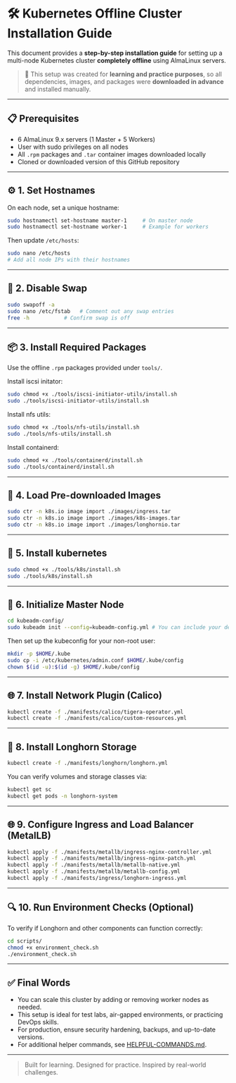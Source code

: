 
# 🛠️ Kubernetes Offline Cluster Installation Guide

This document provides a **step-by-step installation guide** for setting up a multi-node Kubernetes cluster **completely offline** using AlmaLinux servers.

> 📌 This setup was created for **learning and practice purposes**, so all dependencies, images, and packages were **downloaded in advance** and installed manually.

---

## 📋 Prerequisites

- 6 AlmaLinux 9.x servers (1 Master + 5 Workers)
- User with sudo privileges on all nodes
- All `.rpm` packages and `.tar` container images downloaded locally
- Cloned or downloaded version of this GitHub repository

---

## ⚙️ 1. Set Hostnames

On each node, set a unique hostname:

```bash
sudo hostnamectl set-hostname master-1     # On master node
sudo hostnamectl set-hostname worker-1     # Example for workers
```

Then update `/etc/hosts`:

```bash
sudo nano /etc/hosts
# Add all node IPs with their hostnames
```

---

## 🧹 2. Disable Swap

```bash
sudo swapoff -a
sudo nano /etc/fstab   # Comment out any swap entries
free -h           # Confirm swap is off
```

---

## 📦 3. Install Required Packages

Use the offline `.rpm` packages provided under `tools/`.

Install iscsi initator:

```bash
sudo chmod +x ./tools/iscsi-initiator-utils/install.sh
sudo ./tools/iscsi-initiator-utils/install.sh
```

Install nfs utils:

```bash
sudo chmod +x ./tools/nfs-utils/install.sh 
sudo ./tools/nfs-utils/install.sh
```

Install containerd:

```bash
sudo chmod +x ./tools/containerd/install.sh 
sudo ./tools/containerd/install.sh 
```

---

## 🐳 4. Load Pre-downloaded Images

```bash
sudo ctr -n k8s.io image import ./images/ingress.tar
sudo ctr -n k8s.io image import ./images/k8s-images.tar
sudo ctr -n k8s.io image import ./images/longhornio.tar
```

---

## 🚢 5. Install kubernetes 

```bash
sudo chmod +x ./tools/k8s/install.sh
sudo ./tools/k8s/install.sh
```

---

## 🚀 6. Initialize Master Node

```bash
cd kubeadm-config/
sudo kubeadm init --config=kubeadm-config.yml # You can include your desired settings in the kubeadm-config.yml file.
```

Then set up the kubeconfig for your non-root user:

```bash
mkdir -p $HOME/.kube
sudo cp -i /etc/kubernetes/admin.conf $HOME/.kube/config
chown $(id -u):$(id -g) $HOME/.kube/config
```

---

## 🌐 7. Install Network Plugin (Calico)

```bash
kubectl create -f ./manifests/calico/tigera-operator.yml
kubectl create -f ./manifests/calico/custom-resources.yml
```

---

## 💾 8. Install Longhorn Storage

```bash
kubectl create -f ./manifests/longhorn/longhorn.yml
```

You can verify volumes and storage classes via:

```bash
kubectl get sc
kubectl get pods -n longhorn-system
```

---

## 🌐 9. Configure Ingress and Load Balancer (MetalLB)

```bash
kubectl apply -f ./manifests/metallb/ingress-nginx-controller.yml
kubectl apply -f ./manifests/metallb/ingress-nginx-patch.yml
kubectl apply -f ./manifests/metallb/metallb-native.yml
kubectl apply -f ./manifests/metallb/metallb-config.yml
kubectl apply -f ./manifests/ingress/longhorn-ingress.yml
```

---

## 🔍 10. Run Environment Checks (Optional)

To verify if Longhorn and other components can function correctly:

```bash
cd scripts/
chmod +x environment_check.sh
./environment_check.sh
```

---

## ✅ Final Words

- You can scale this cluster by adding or removing worker nodes as needed.
- This setup is ideal for test labs, air-gapped environments, or practicing DevOps skills.
- For production, ensure security hardening, backups, and up-to-date versions.
- For additional helper commands, see [HELPFUL-COMMANDS.md](./HELPFUL-COMMANDS.md).
---

> Built for learning. Designed for practice. Inspired by real-world challenges.
